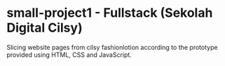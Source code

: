 # small-project1 - Fullstack (Sekolah Digital Cilsy)

Slicing website pages from cilsy fashionlotion according to the prototype provided
using HTML, CSS and JavaScript.
